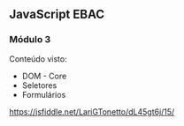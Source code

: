##  JavaScript EBAC
### Módulo 3

Conteúdo visto:
* DOM - Core
* Seletores
* Formulários
  
https://jsfiddle.net/LariGTonetto/dL45gt6j/15/

